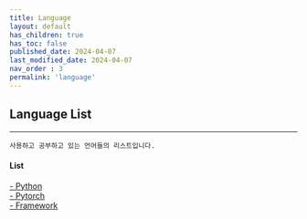 ```yaml
---
title: Language
layout: default
has_children: true
has_toc: false
published_date: 2024-04-07
last_modified_date: 2024-04-07
nav_order : 3
permalink: 'language'
---
```


## Language List

---

`사용하고 공부하고 있는 언어들의 리스트입니다.`

#### List
<a href="https://pozuhtuhv.github.io/python">
    <span style="font-size:14px;">- Python</span>
</a><br>
<a href="https://pozuhtuhv.github.io/pytorch">
    <span style="font-size:14px;">- Pytorch</span>
</a><br>
<a href="https://pozuhtuhv.github.io/framework">
    <span style="font-size:14px;">- Framework</span>
</a>

<!-- \- [Python](https://pozuhtuhv.github.io/python)<br> -->
<!-- \- [Pytorch](https://pozuhtuhv.github.io/pytorch)<br> -->
<!-- \- [Django](https://pozuhtuhv.github.io/django) -->